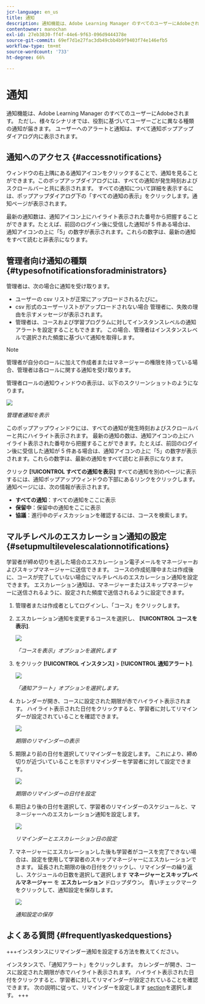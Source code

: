 ```yaml
---
jcr-language: en_us
title: 通知
description: 通知機能は、Adobe Learning Manager のすべてのユーザーにAdobeされます。 ただし、様々なシナリオでは、役割に基づいてユーザーごとに異なる種類の通知が届きます。
contentowner: manochan
exl-id: 27eb3830-ff4f-44e6-9f63-096d9444378e
source-git-commit: 69ef7d1e27fac3db49cbb4b9f9403f74e146efb5
workflow-type: tm+mt
source-wordcount: '733'
ht-degree: 66%

---
```


# 通知

通知機能は、Adobe Learning Manager のすべてのユーザーにAdobeされます。 ただし、様々なシナリオでは、役割に基づいてユーザーごとに異なる種類の通知が届きます。 ユーザーへのアラートと通知は、すべて通知ポップアップダイアログ内に表示されます。

## 通知へのアクセス {#accessnotifications}

ウィンドウの右上隅にある通知アイコンをクリックすることで、通知を見ることができます。このポップアップダイアログには、すべての通知が発生時刻およびスクロールバーと共に表示されます。 すべての通知について詳細を表示するには、ポップアップダイアログ下の「すべての通知の表示」をクリックします。通知ページが表示されます。

最新の通知数は、通知アイコン上にハイライト表示された番号から把握することができます。たとえば、前回のログイン後に受信した通知が 5 件ある場合は、通知アイコンの上に「5」の数字が表示されます。これらの数字は、最新の通知をすべて読むと非表示になります。

## 管理者向け通知の種類 {#typesofnotificationsforadministrators}

管理者は、次の場合に通知を受け取ります。

* ユーザーの csv リストが正常にアップロードされるたびに。
* csv 形式のユーザーリストがアップロードされない場合 管理者に、失敗の理由を示すメッセージが表示されます。
* 管理者は、コースおよび学習プログラムに対してインスタンスレベルの通知アラートを設定することもできます。 この場合、管理者はインスタンスレベルで選択された頻度に基づいて通知を取得します。

>[!NOTE]
>
>管理者が自分のロールに加えて作成者またはマネージャーの権限を持っている場合、管理者は各ロールに関する通知を受け取ります。

管理者ロールの通知ウィンドウの表示は、以下のスクリーンショットのようになります。

![](assets/admin-notification.png)

*管理者通知を表示*

このポップアップウィンドウには、すべての通知が発生時刻およびスクロールバーと共にハイライト表示されます。 最新の通知の数は、通知アイコンの上にハイライト表示された番号から把握することができます。たとえば、前回のログイン後に受信した通知が 5 件ある場合は、通知アイコンの上に「5」の数字が表示されます。これらの数字は、最新の通知をすべて読むと非表示になります。

クリック **[!UICONTROL すべての通知を表示]** すべての通知を別のページに表示するには、通知ポップアップウィンドウの下部にあるリンクをクリックします。 通知ページには、次の情報が表示されます。

* **すべての通知**：すべての通知をここに表示
* **保留中**：保留中の通知をここに表示
* **協議**：進行中のディスカッションを確認するには、コースを検索します。

## マルチレベルのエスカレーション通知の設定 {#setupmultilevelescalationnotifications}

学習者が締め切りを逃した場合のエスカレーション電子メールをマネージャーおよびスキップマネージャーに送信できます。 コースの作成処理中または作成後に、コースが完了していない場合にマルチレベルのエスカレーション通知を設定できます。 エスカレーション通知は、マネージャーまたはスキップマネージャーに送信されるように、設定された頻度で送信されるように設定できます。

1. 管理者または作成者としてログインし、「コース」をクリックします。
1. エスカレーション通知を変更するコースを選択し、 **[!UICONTROL コースを表示]**.

   ![](assets/view-courses.png)

   *「コースを表示」オプションを選択します*

1. をクリック **[!UICONTROL インスタンス]** > **[!UICONTROL 通知アラート]**.

   ![](assets/notification-alert.png)

   *「通知アラート」オプションを選択します。*

1. カレンダーが開き、コースに設定された期限が赤でハイライト表示されます。 ハイライト表示された日付をクリックすると、学習者に対してリマインダーが設定されていることを確認できます。

   ![](assets/deadline-calender.png)

   *期限のリマインダーの表示*

1. 期限より前の日付を選択してリマインダーを設定します。 これにより、締め切りが近づいていることを示すリマインダーを学習者に対して設定できます。

   ![](assets/deadline-reminder.png)

   *期限のリマインダーの日付を設定*

1. 期日より後の日付を選択して、学習者のリマインダーのスケジュールと、マネージャーへのエスカレーション通知を設定します。

   ![](assets/set-reminders-andescalation.png)

   *リマインダーとエスカレーション日の設定*

1. マネージャーにエスカレーションした後も学習者がコースを完了できない場合は、設定を使用して学習者のスキップマネージャーにエスカレーションできます。 延長された期限の後の日付をクリックし、リマインダーの繰り返し、スケジュールの日数を選択して選択します **マネージャーとスキップレベルマネージャー** を **エスカレーション** ドロップダウン。 青いチェックマークをクリックして、通知設定を保存します。

   ![](assets/reminder-to-managerandskipmanager.png)

   *通知設定の保存*

## よくある質問 {#frequentlyaskedquestions}

+++インスタンスにリマインダー通知を設定する方法を教えてください。

インスタンスで、「通知アラート」をクリックします。 カレンダーが開き、コースに設定された期限が赤でハイライト表示されます。 ハイライト表示された日付をクリックすると、学習者に対してリマインダーが設定されていることを確認できます。 次の説明に従って、リマインダーを設定します [section](user-notifications.md#Setupmultilevelescalationnotifications)を選択します。
+++
